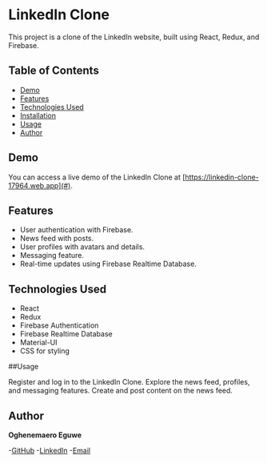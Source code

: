 # LinkedIn Clone

This project is a clone of the LinkedIn website, built using React, Redux, and Firebase.

## Table of Contents

- [Demo](#demo)
- [Features](#features)
- [Technologies Used](#technologies-used)
- [Installation](#installation)
- [Usage](#usage)
- [Author](#Author)


## Demo

You can access a live demo of the LinkedIn Clone at [https://linkedin-clone-17964.web.app](#).

## Features

- User authentication with Firebase.
- News feed with posts.
- User profiles with avatars and details.
- Messaging feature.
- Real-time updates using Firebase Realtime Database.


## Technologies Used

- React
- Redux
- Firebase Authentication
- Firebase Realtime Database
- Material-UI
- CSS for styling

##Usage

Register and log in to the LinkedIn Clone.
Explore the news feed, profiles, and messaging features.
Create and post content on the news feed.

## Author

**Oghenemaero Eguwe**

-[GitHub](https://github.com/Christopher-kenway)
-[LinkedIn](https://www.linkedin.com/in/oghenemaero-eguwe-490b2a1a6/)
-[Email](maero1eguwe@gmail.com)





